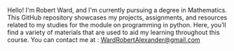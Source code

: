 Hello! I'm Robert Ward, and I'm currently pursuing a degree in Mathematics.
This GitHub repository showcases my projects, assignments, and resources related to my studies for the module on programming in python. Here, you’ll find a variety of materials that are used to aid my learning throughout this course.
You can contact me at : WardRobertAlexander@gmail.com
